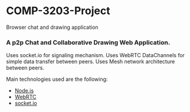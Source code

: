 # COMP-3203-Project
Browser chat and drawing application

### A p2p Chat and Collaborative Drawing Web Application.

Uses socket.io for signaling mechanism.
Uses WebRTC DataChannels for simple data transfer between peers.
Uses Mesh network architecture between peers.

Main technologies used are the following:
* [Node.js](https://nodejs.org/en/)
* [WebRTC](https://webrtc.org/)
* [socket.io](https://socket.io/)
